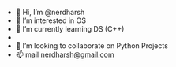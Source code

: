 - 👋 Hi, I’m @nerdharsh
- 👀 I’m interested in OS
- 🌱 I’m currently learning DS (C++)
- 
- 💞️ I’m looking to collaborate on Python Projects
- 📫 mail nerdharsh@gmail.com

<!---
nerdharsh/nerdharsh is a ✨ special ✨ repository because its `README.md` (this file) appears on your GitHub profile.
You can click the Preview link to take a look at your changes.
--->
